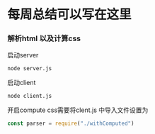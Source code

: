 # 每周总结可以写在这里

###  解析html 以及计算css

启动server
```
node server.js
```

启动client
```
node client.js
```

开启compute css需要将clent.js 中导入文件设置为
```js
const parser = require("./withComputed")
```
